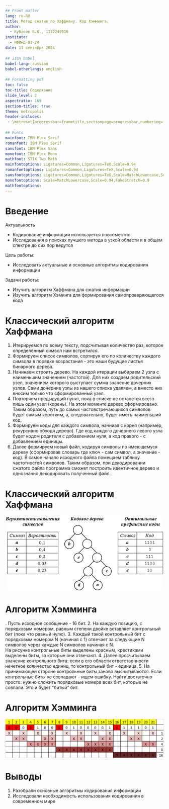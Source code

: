 ```yaml
---
## Front matter
lang: ru-RU
title: Метод сжатия по Хаффману. Код Хэмминга.
author:
  - Кубасов В.Ю., 1132249516
institute:
  - НФИмд-01-24
date: 11 сентября 2024

## i18n babel
babel-lang: russian
babel-otherlangs: english

## Formatting pdf
toc: false
toc-title: Содержание
slide_level: 2
aspectratio: 169
section-titles: true
theme: metropolis
header-includes:
 - \metroset{progressbar=frametitle,sectionpage=progressbar,numbering=fraction}

## Fonts
mainfont: IBM Plex Serif
romanfont: IBM Plex Serif
sansfont: IBM Plex Sans
monofont: IBM Plex Mono
mathfont: STIX Two Math
mainfontoptions: Ligatures=Common,Ligatures=TeX,Scale=0.94
romanfontoptions: Ligatures=Common,Ligatures=TeX,Scale=0.94
sansfontoptions: Ligatures=Common,Ligatures=TeX,Scale=MatchLowercase,Scale=0.94
monofontoptions: Scale=MatchLowercase,Scale=0.94,FakeStretch=0.9
mathfontoptions:
---
```


# Введение 

Актуальность    

- Кодирование информации используется повсеместно
- Исследования в поисках лучшего метода в узкой области и в общем спектре до сих пор ведутся    

 Цель работы:    
 - Исследовать актуальные и основные алгоритмы кодирования информации     

 Задачи работы:    
 - Изучить алгоритм Хаффмана для сжатия информации
 - Изучить алгоритм Хэминга для формирования самопроверяющегося кода    

# Классический алгоритм Хаффмана

1. Итерируемся по всему тексту, подсчитывая количество раз, которое определённый символ нам встретился.
2. Формируем список символов, сортируя его по количеству каждого символа в порядке возрастания - это наши будущие листья бинарного дерева.
3. Начинаем строить дерево. На каждой итерации выбираем 2 узла с наименьшим значением (частотой). Для них создаём родительский узел, значением которого выступает сумма значение дочерних узлов. Сами дочерние узлы из нашего списка удаляем, а вместо них вносим только что сформированный узел.
4. Повторяем предыдущий пункт, пока в списке не останется всего лишь один узел (корень). На этом моменте дерево сформировано. Таким образом, путь до самых частовстречающихся символов будет самым коротким, а, следовательно, будет иметь наименьший код.
5. Формируем коды для каждого символа, начниая с корня (например, рекурсивно обходя дерево). Где код каждого дочернего левого узла будет кодом родителя с добавлением нуля, а код правого - с добавлением единицы.
6. Далее формируем новый файл, кодируя символы по имеющемуся дереву (сформировав словарь где ключ - сам символ, а значение - код). В самое начало исходного файла помещаем таблицу частотностей символов. Таким образом, при декодировании сжатого файла программа сможет построить идентичное дерево и однозначно декодировать полученный файл.

# Классический алгоритм Хаффмана

![пояснение к алгоритму Хаффмана](image/41_01.png)

# Алгоритм Хэмминга

. Пусть исходное сообщение - 16 бит.
2. На каждую позицию, с порядковым номером, равным степени двойке вставляет контрольный бит (пока что равный нулю).
3. Каждый такой контрольный бит с порядковым номером N (начиная с 1) отвечает за следующие N символов через каждые N символов начиная с N.  
На рисунке контрольные биты выделены красным, крестиками выделены биты, за которые они отвечают.
4. Далее просчитываем значение контрольного бита: если в его области ответственности нечетное количество единиц, то контрольный бит - единица.
5. На принимающей стороне контрольные биты заново высчитываются. Если контрольные биты не совпадают - ищем ошибку. Найти достаточно просто: нужно сложить порядковые номера всех бит, которые не совпали. Это и будет "битый" бит.

# Алгоритм Хэмминга

![области ответственности контрольных битов](image/safebits.png)  

# Выводы

1. Разобрали основные алгоритмы кодирования информации
2. Исследовали необходимость использования кодирования в современном мире

